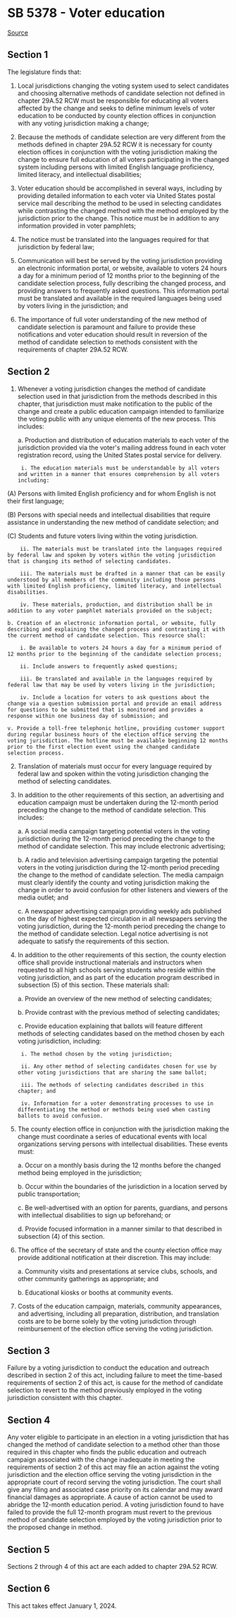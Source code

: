 # SB 5378 - Voter education

[Source](http://lawfilesext.leg.wa.gov/biennium/2023-24/Pdf/Bills/Senate%20Bills/5378.pdf)

## Section 1
The legislature finds that:

1. Local jurisdictions changing the voting system used to select candidates and choosing alternative methods of candidate selection not defined in chapter 29A.52 RCW must be responsible for educating all voters affected by the change and seeks to define minimum levels of voter education to be conducted by county election offices in conjunction with any voting jurisdiction making a change;

2. Because the methods of candidate selection are very different from the methods defined in chapter 29A.52 RCW it is necessary for county election offices in conjunction with the voting jurisdiction making the change to ensure full education of all voters participating in the changed system including persons with limited English language proficiency, limited literacy, and intellectual disabilities;

3. Voter education should be accomplished in several ways, including by providing detailed information to each voter via United States postal service mail describing the method to be used in selecting candidates while contrasting the changed method with the method employed by the jurisdiction prior to the change. This notice must be in addition to any information provided in voter pamphlets;

4. The notice must be translated into the languages required for that jurisdiction by federal law;

5. Communication will best be served by the voting jurisdiction providing an electronic information portal, or website, available to voters 24 hours a day for a minimum period of 12 months prior to the beginning of the candidate selection process, fully describing the changed process, and providing answers to frequently asked questions. This information portal must be translated and available in the required languages being used by voters living in the jurisdiction; and

6. The importance of full voter understanding of the new method of candidate selection is paramount and failure to provide these notifications and voter education should result in reversion of the method of candidate selection to methods consistent with the requirements of chapter 29A.52 RCW.

## Section 2
1. Whenever a voting jurisdiction changes the method of candidate selection used in that jurisdiction from the methods described in this chapter, that jurisdiction must make notification to the public of the change and create a public education campaign intended to familiarize the voting public with any unique elements of the new process. This includes:

    a. Production and distribution of education materials to each voter of the jurisdiction provided via the voter's mailing address found in each voter registration record, using the United States postal service for delivery.

        i. The education materials must be understandable by all voters and written in a manner that ensures comprehension by all voters including:

(A) Persons with limited English proficiency and for whom English is not their first language;

(B) Persons with special needs and intellectual disabilities that require assistance in understanding the new method of candidate selection; and

(C) Students and future voters living within the voting jurisdiction.

        ii. The materials must be translated into the languages required by federal law and spoken by voters within the voting jurisdiction that is changing its method of selecting candidates.

        iii. The materials must be drafted in a manner that can be easily understood by all members of the community including those persons with limited English proficiency, limited literacy, and intellectual disabilities.

        iv. These materials, production, and distribution shall be in addition to any voter pamphlet materials provided on the subject;

    b. Creation of an electronic information portal, or website, fully describing and explaining the changed process and contrasting it with the current method of candidate selection. This resource shall:

        i. Be available to voters 24 hours a day for a minimum period of 12 months prior to the beginning of the candidate selection process;

        ii. Include answers to frequently asked questions;

        iii. Be translated and available in the languages required by federal law that may be used by voters living in the jurisdiction;

        iv. Include a location for voters to ask questions about the change via a question submission portal and provide an email address for questions to be submitted that is monitored and provides a response within one business day of submission; and

    v. Provide a toll-free telephonic hotline, providing customer support during regular business hours of the election office serving the voting jurisdiction. The hotline must be available beginning 12 months prior to the first election event using the changed candidate selection process.

2. Translation of materials must occur for every language required by federal law and spoken within the voting jurisdiction changing the method of selecting candidates.

3. In addition to the other requirements of this section, an advertising and education campaign must be undertaken during the 12-month period preceding the change to the method of candidate selection. This includes:

    a. A social media campaign targeting potential voters in the voting jurisdiction during the 12-month period preceding the change to the method of candidate selection. This may include electronic advertising;

    b. A radio and television advertising campaign targeting the potential voters in the voting jurisdiction during the 12-month period preceding the change to the method of candidate selection. The media campaign must clearly identify the county and voting jurisdiction making the change in order to avoid confusion for other listeners and viewers of the media outlet; and

    c. A newspaper advertising campaign providing weekly ads published on the day of highest expected circulation in all newspapers serving the voting jurisdiction, during the 12-month period preceding the change to the method of candidate selection. Legal notice advertising is not adequate to satisfy the requirements of this section.

4. In addition to the other requirements of this section, the county election office shall provide instructional materials and instructors when requested to all high schools serving students who reside within the voting jurisdiction, and as part of the education program described in subsection (5) of this section. These materials shall:

    a. Provide an overview of the new method of selecting candidates;

    b. Provide contrast with the previous method of selecting candidates;

    c. Provide education explaining that ballots will feature different methods of selecting candidates based on the method chosen by each voting jurisdiction, including:

        i. The method chosen by the voting jurisdiction;

        ii. Any other method of selecting candidates chosen for use by other voting jurisdictions that are sharing the same ballot;

        iii. The methods of selecting candidates described in this chapter; and

        iv. Information for a voter demonstrating processes to use in differentiating the method or methods being used when casting ballots to avoid confusion.

5. The county election office in conjunction with the jurisdiction making the change must coordinate a series of educational events with local organizations serving persons with intellectual disabilities. These events must:

    a. Occur on a monthly basis during the 12 months before the changed method being employed in the jurisdiction;

    b. Occur within the boundaries of the jurisdiction in a location served by public transportation;

    c. Be well-advertised with an option for parents, guardians, and persons with intellectual disabilities to sign up beforehand; or

    d. Provide focused information in a manner similar to that described in subsection (4) of this section.

6. The office of the secretary of state and the county election office may provide additional notification at their discretion. This may include:

    a. Community visits and presentations at service clubs, schools, and other community gatherings as appropriate; and

    b. Educational kiosks or booths at community events.

7. Costs of the education campaign, materials, community appearances, and advertising, including all preparation, distribution, and translation costs are to be borne solely by the voting jurisdiction through reimbursement of the election office serving the voting jurisdiction.

## Section 3
Failure by a voting jurisdiction to conduct the education and outreach described in section 2 of this act, including failure to meet the time-based requirements of section 2 of this act, is cause for the method of candidate selection to revert to the method previously employed in the voting jurisdiction consistent with this chapter.

## Section 4
Any voter eligible to participate in an election in a voting jurisdiction that has changed the method of candidate selection to a method other than those required in this chapter who finds the public education and outreach campaign associated with the change inadequate in meeting the requirements of section 2 of this act may file an action against the voting jurisdiction and the election office serving the voting jurisdiction in the appropriate court of record serving the voting jurisdiction. The court shall give any filing and associated case priority on its calendar and may award financial damages as appropriate. A cause of action cannot be used to abridge the 12-month education period. A voting jurisdiction found to have failed to provide the full 12-month program must revert to the previous method of candidate selection employed by the voting jurisdiction prior to the proposed change in method.

## Section 5
Sections 2 through 4 of this act are each added to chapter 29A.52 RCW.

## Section 6
This act takes effect January 1, 2024.
